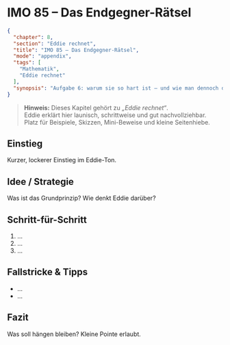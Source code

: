 # IMO 85 – Das Endgegner-Rätsel

```json
{
  "chapter": 8,
  "section": "Eddie rechnet",
  "title": "IMO 85 – Das Endgegner-Rätsel",
  "mode": "appendix",
  "tags": [
    "Mathematik",
    "Eddie rechnet"
  ],
  "synopsis": "Aufgabe 6: warum sie so hart ist – und wie man dennoch denkt."
}
```

> **Hinweis:** Dieses Kapitel gehört zu *„Eddie rechnet“*.  
> Eddie erklärt hier launisch, schrittweise und gut nachvollziehbar.  
> Platz für Beispiele, Skizzen, Mini-Beweise und kleine Seitenhiebe.

## Einstieg
Kurzer, lockerer Einstieg im Eddie-Ton.

## Idee / Strategie
Was ist das Grundprinzip? Wie denkt Eddie darüber?

## Schritt-für-Schritt
1. …
2. …
3. …

## Fallstricke & Tipps
- …
- …

## Fazit
Was soll hängen bleiben? Kleine Pointe erlaubt.
